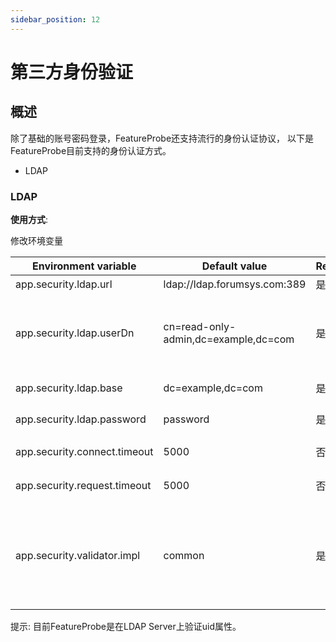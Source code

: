 ```yaml
---
sidebar_position: 12
---
```


# 第三方身份验证

## 概述

除了基础的账号密码登录，FeatureProbe还支持流行的身份认证协议，
以下是FeatureProbe目前支持的身份认证方式。
* LDAP

### LDAP

**使用方式**:

修改环境变量

| **Environment variable** | **Default value**                    | Required | **Description**                                        |
|-------------------------|--------------------------------------|----------|--------------------------------------------------------|
| app.security.ldap.url   | ldap://ldap.forumsys.com:389         | 是        | LDAP连接地址。                                              |
| app.security.ldap.userDn | cn=read-only-admin,dc=example,dc=com | 是        | 连接LDAP的用户DN，该DN需要有查询bind的权限，用于验证其他账号                   |
| app.security.ldap.base  | dc=example,dc=com                    | 是        | 待验证账号的baseDN                                           |
| app.security.ldap.password | password                             | 是        | 和UserDn对应的Password                                     |
| app.security.connect.timeout | 5000                                 | 否        | 与Ldap建联的超时时间，默认5s                                      |
| app.security.request.timeout | 5000                                 | 否        | 请求LDAP的超时时间，默认5s                                       |
| app.security.validator.impl | common                               | 是        | 指定具体的验证器，默认是common,也就是userpassword，需要开启ldap支持，则要改成ldap |
提示: 目前FeatureProbe是在LDAP Server上验证uid属性。